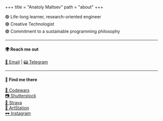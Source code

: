 +++
title = "Anatoly Maltsev" 
path = "about"
+++

🟢 Life-long learner, research-oriented engineer  
🟢 Creative Technologist  
🟣 Commitment to a sustainable programming philosophy

---
#### 🌍 Reach me out
[📧 Email](mailto:mr.a.maltsev@gmail.com) | [📟 Telegram](https://t.me/replicantDuke)

---
#### 📍 Find me there
[🥋 Codewars](https://www.codewars.com/users/chemyl)  
[📷 Shutterstock](https://www.shutterstock.com/ru/g/chemylinc)  
[🚴 Strava](https://www.strava.com/athletes/132803223)  
[🎨 ArtStation](https://www.artstation.com/chemylinc)  
[🕶️ Instagram](https://www.instagram.com/chemylinc/)  
